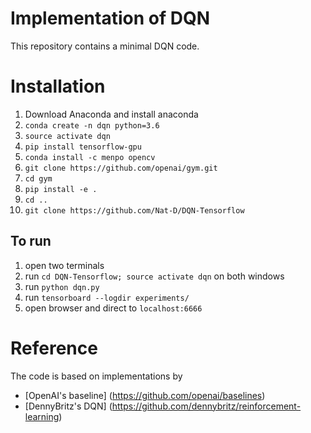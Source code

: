 # Implementation of DQN

  This repository contains a minimal DQN code.

# Installation

  1. Download Anaconda and install anaconda
  2. `conda create -n dqn python=3.6`
  3. `source activate dqn`
  4. `pip install tensorflow-gpu`
  5. `conda install -c menpo opencv`
  6. `git clone https://github.com/openai/gym.git`
  7. `cd gym`
  8. `pip install -e .`
  9. `cd ..`
  10. `git clone https://github.com/Nat-D/DQN-Tensorflow`

## To run
  1. open two terminals
  2. run `cd DQN-Tensorflow; source activate dqn` on both windows
  3. run `python dqn.py`
  4. run `tensorboard --logdir experiments/`
  5. open browser and direct to `localhost:6666`

# Reference
  The code is based on implementations by
  - [OpenAI's baseline] (https://github.com/openai/baselines)
  - [DennyBritz's DQN] (https://github.com/dennybritz/reinforcement-learning)
